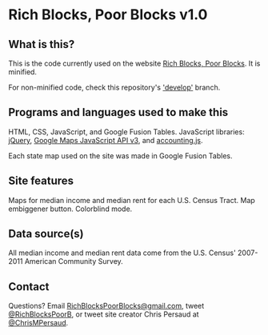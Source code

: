 Rich Blocks, Poor Blocks v1.0
==============================

## What is this? ##

This is the code currently used on the website [Rich Blocks, Poor Blocks](http://www.RichBlocksPoorBlocks.com). It is minified.

For non-minified code, check this repository's ['develop'](https://github.com/myprogprojects/RichBlocksPoorBlocks/tree/develop) branch.


## Programs and languages used to make this ##

HTML, CSS, JavaScript, and Google Fusion Tables.
JavaScript libraries: [jQuery](http://jquery.com/), [Google Maps JavaScript API v3](https://developers.google.com/maps/documentation/javascript/), and [accounting.js](http://josscrowcroft.github.com/accounting.js/).

Each state map used on the site was made in Google Fusion Tables.


## Site features ##

Maps for median income and median rent for each U.S. Census Tract.
Map embiggener button.
Colorblind mode.


## Data source(s) ##

All median income and median rent data come from the U.S. Census' 2007-2011 American Community Survey.


## Contact ##

Questions? Email RichBlocksPoorBlocks@gmail.com, tweet [@RichBlocksPoorB](http://www.Twitter.com/RichBlocksPoorB), or tweet site creator Chris Persaud at [@ChrisMPersaud](http://www.Twitter.com/ChrisMPersaud).